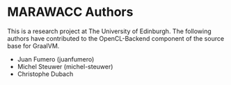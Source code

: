 # MARAWACC Authors

This is a research project at The University of Edinburgh. The following authors have contributed to the OpenCL-Backend component of the source base for GraalVM.

* Juan Fumero (juanfumero)
* Michel Steuwer (michel-steuwer)
* Christophe Dubach
